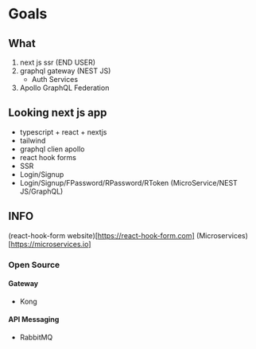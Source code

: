 # Goals

## What
1. next js ssr (END USER)
2. graphql gateway (NEST JS)
    - Auth Services
3. Apollo GraphQL Federation

## Looking next js app
- typescript + react + nextjs
- tailwind
- graphql clien apollo
- react hook forms
- SSR
- Login/Signup
- Login/Signup/FPassword/RPassword/RToken (MicroService/NEST JS/GraphQL)

## INFO
(react-hook-form website)[https://react-hook-form.com]
(Microservices)[https://microservices.io]

### Open Source
#### Gateway
- Kong
#### API Messaging
- RabbitMQ
